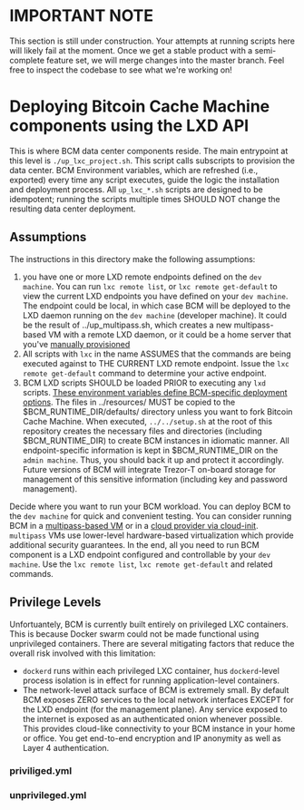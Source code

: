 # IMPORTANT NOTE

This section is still under construction.  Your attempts at running scripts here will likely fail at the moment. Once we get a stable product with a semi-complete feature set, we will merge changes into the master branch. Feel free to inspect the codebase to see what we're working on!

# Deploying Bitcoin Cache Machine components using the LXD API

This is where BCM data center components reside. The main entrypoint at this level is `./up_lxc_project.sh`. This script calls subscripts to provision the data center. BCM Environment variables, which are refreshed (i.e., exported) every time any script executes, guide the logic the installation and deployment process. All `up_lxc_*.sh` scripts are designed to be idempotent; running the scripts multiple times SHOULD NOT change the resulting data center deployment. 

## Assumptions

The instructions in this directory make the following assumptions:

1. you have one or more LXD remote endpoints defined on the `dev machine`. You can run `lxc remote list`, or `lxc remote get-default` to view the current LXD endpoints you have defined on your `dev machine`. The endpoint could be local, in which case BCM will be deployed to the LXD daemon running on the `dev machine` (developer machine). It could be the result of ../up_multipass.sh, which creates a new multipass-based VM with a remote LXD daemon, or it could be a home server that you've [manually provisioned](../../docs/installation/lxd_host_prep.md)
2. All scripts with `lxc` in the name ASSUMES that the commands are being executed against to THE CURRENT LXD remote endpoint. Issue the `lxc remote get-default` command to determine your active endpoint.
3. BCM LXD scripts SHOULD be loaded PRIOR to executing any `lxd` scripts. [These environment variables define BCM-specific deployment options](../resources/README.md). The files in ../resources/ MUST be copied to the $BCM_RUNTIME_DIR/defaults/ directory unless you want to fork Bitcoin Cache Machine. When executed, `../../setup.sh` at the root of this repository creates the necessary files and directories (including $BCM_RUNTIME_DIR) to create BCM instances in idiomatic manner. All endpoint-specific information is kept in $BCM_RUNTIME_DIR on the `admin machine`. Thus, you should back it up and protect it accordingly. Future versions of BCM will integrate Trezor-T on-board storage for management of this sensitive information (including key and password management).






Decide where you want to run your BCM workload. You can deploy BCM to the `dev machine` for quick and convenient testing. You can consider running BCM in a [multipass-based VM](./multipass/) or in a [cloud provider via cloud-init](./cloud_providers/). `multipass` VMs use lower-level hardware-based virtualization which provide additional security guarantees. In the end, all you need to run BCM component is a LXD endpoint configured and controllable by your `dev machine`. Use the `lxc remote list`, `lxc remote get-default` and related commands.



## Privilege Levels

Unfortuantely, BCM is currently built entirely on privileged LXC containers. This is because Docker swarm could not be made functional using unprivileged containers. There are several mitigating factors that reduce the overall risk involved with this limitation:

* `dockerd` runs within each privileged LXC container, hus `dockerd`-level process isolation is in effect for running application-level containers.
* The network-level attack surface of BCM is extremely small. By default BCM exposes ZERO services to the local network interfaces EXCEPT for the LXD endpoint (for the management plane). Any service exposed to the internet is exposed as an authenticated onion whenever possible. This provides cloud-like connectivity to your BCM instance in your home or office. You get end-to-end encryption and IP anonymity as well as Layer 4 authentication.

### priviliged.yml


### unprivileged.yml

